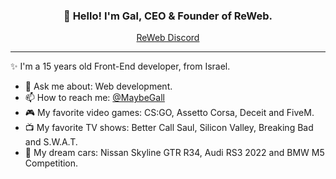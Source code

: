 <h3 align="center">👋 Hello! I'm Gal, CEO & Founder of ReWeb.</h3>
<p align="center">
  <a href="https://discord.gg/csAXP8VxRM">ReWeb Discord</a>
</p>

---

✨ I'm a 15 years old Front-End developer, from Israel.

- 💬 Ask me about: Web development.
- 📫 How to reach me: [@MaybeGall](https://twitter.com/MaybeGall)
- 🎮 My favorite video games: CS:GO, Assetto Corsa, Deceit and FiveM.
- 📺 My favorite TV shows: Better Call Saul, Silicon Valley, Breaking Bad and S.W.A.T.
- 🚗 My dream cars: Nissan Skyline GTR R34, Audi RS3 2022 and BMW M5 Competition.
